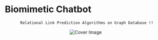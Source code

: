 # Biomimetic Chatbot

<div align="center">
  <p>
  
     Relational Link Prediction Algorithms on Graph Database !!

  </p>
  <img src="https://sattari.org/wp-content/uploads/2025/03/Biomimetic.gif" alt="Cover Image" style="max-width:100%; max-height:300px; pointer-events: none;">
</div>
